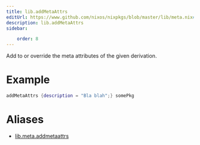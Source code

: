 ```yaml
---
title: lib.addMetaAttrs
editUrl: https://www.github.com/nixos/nixpkgs/blob/master/lib/meta.nix#L21C18
description: lib.addMetaAttrs
sidebar:

    order: 8
---
```


Add to or override the meta attributes of the given
derivation.

# Example

```nix
addMetaAttrs {description = "Bla blah";} somePkg
```


# Aliases

- [lib.meta.addmetaattrs](/nix-doc-comments/reference/lib/meta/lib-meta-addmetaattrs)


